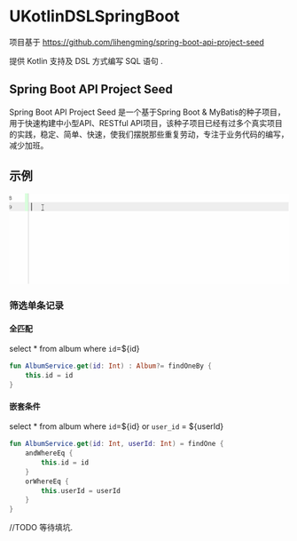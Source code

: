 # UKotlinDSLSpringBoot

项目基于 https://github.com/lihengming/spring-boot-api-project-seed 

提供 Kotlin 支持及 DSL 方式编写 SQL 语句 .

## Spring Boot API Project Seed
Spring Boot API Project Seed 是一个基于Spring Boot & MyBatis的种子项目，用于快速构建中小型API、RESTful API项目，该种子项目已经有过多个真实项目的实践，稳定、简单、快速，使我们摆脱那些重复劳动，专注于业务代码的编写，减少加班。

## 示例
![编写输入示例](./eg.gif)
### 筛选单条记录
#### 全匹配
select * from album where `id`=${id}
``` Kotlin
fun AlbumService.get(id: Int) : Album?= findOneBy {
    this.id = id
}
```
#### 嵌套条件
select * from album where `id`=${id} or `user_id` = ${userId}
``` Kotlin
fun AlbumService.get(id: Int, userId: Int) = findOne {
    andWhereEq {
        this.id = id
    }
    orWhereEq {
        this.userId = userId
    }
}
```

//TODO 等待填坑.
